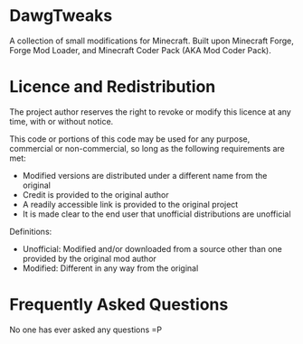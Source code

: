 # DawgTweaks
A collection of small modifications for Minecraft. Built upon Minecraft Forge, Forge Mod Loader, and Minecraft Coder Pack (AKA Mod Coder Pack).

# Licence and Redistribution
The project author reserves the right to revoke or modify this licence at any time, with or without notice.

This code or portions of this code may be used for any purpose, commercial or non-commercial, so long as the following requirements are met:
- Modified versions are distributed under a different name from the original
- Credit is provided to the original author
- A readily accessible link is provided to the original project
- It is made clear to the end user that unofficial distributions are unofficial

Definitions:

 - Unofficial: Modified and/or downloaded from a source other than one provided by the original mod author
 - Modified: Different in any way from the original

# Frequently Asked Questions

No one has ever asked any questions =P
